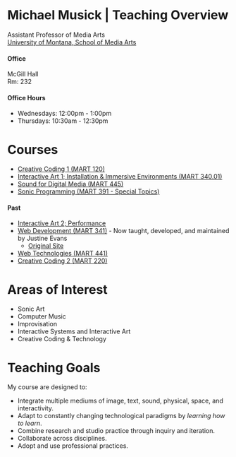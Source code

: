 # Michael Musick | Teaching Overview

Assistant Professor of Media Arts</br>
[University of Montana, School of Media Arts](http://www.umt.edu/mediaarts/)


#### Office

McGill Hall</br>
Rm: 232

#### Office Hours

- Wednesdays: 12:00pm - 1:00pm
- Thursdays: 10:30am - 12:30pm

# Courses

- [Creative Coding 1 (MART 120)](https://montana-media-arts.github.io/creative-coding-1/)
- [Interactive Art 1; Installation & Immersive Environments (MART 340.01)](https://github.com/Montana-Media-Arts/340-interactive-arts-1)
- [Sound for Digital Media (MART 445)](https://github.com/Montana-Media-Arts/445-sound-for-digital-media)
- [Sonic Programming (MART 391 - Special Topics)](https://github.com/Montana-Media-Arts/sonic-programming)


#### Past

- [Interactive Art 2; Performance](https://github.com/Montana-Media-Arts/440-interactive-performance)
- [Web Development (MART 341)](https://media-ed-online.github.io/intro-web-dev-2018spr/) - Now taught, developed, and maintained by Justine Evans
    - [Original Site](https://montana-media-arts.github.io/mart341-webDev/)
- [Web Technologies (MART 441)](https://montana-media-arts.github.io/web-tech/)
- [Creative Coding 2 (MART 220)](https://github.com/Montana-Media-Arts/220-fall2017)


# Areas of Interest

- Sonic Art
- Computer Music
- Improvisation
- Interactive Systems and Interactive Art
- Creative Coding & Technology

# Teaching Goals

My course are designed to:

- Integrate multiple mediums of image, text, sound, physical, space, and interactivity.
- Adapt to constantly changing technological paradigms by _learning how to learn_.
- Combine research and studio practice through inquiry and iteration.
- Collaborate across disciplines.
- Adopt and use professional practices.


<!-- The above has been adapted from Lady K's (https://github.com/LadyK) Creative Coding Course (https://github.com/IDMNYU/DM-UY-1133-A-CreativeCoding-Bennett/blob/master/README.md) and the Program Goals for NYU's IDM. -->

